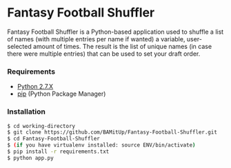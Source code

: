 # Fantasy Football Shuffler

Fantasy Football Shuffler is a Python-based application used to shuffle a list of names (with multiple entries per name if wanted) a variable, user-selected amount of times. The result is the list of unique names (in case there were multiple entries) that can be used to set your draft order.

### Requirements
- [Python 2.7.X](https://www.python.org/downloads/)
- [pip](https://github.com/pypa/pip) (Python Package Manager)

### Installation

```sh
$ cd working-directory
$ git clone https://github.com/BAMitUp/Fantasy-Football-Shuffler.git
$ cd Fantasy-Football-Shuffler
$ (if you have virtualenv installed: source ENV/bin/activate)
$ pip install -r requirements.txt
$ python app.py
```